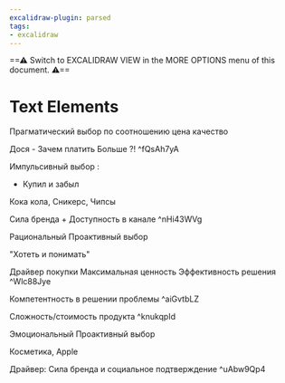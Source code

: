 ```yaml
---
excalidraw-plugin: parsed
tags:
- excalidraw
---
```


==⚠  Switch to EXCALIDRAW VIEW in the MORE OPTIONS menu of this document. ⚠==

# Text Elements

Прагматический выбор 
по соотношению 
цена качество

Дося - Зачем платить
Больше ?! ^fQsAh7yA

Импульсивный выбор :

* Купил и забыл

Кока кола, 
Сникерс, Чипсы

Сила бренда + 
Доступность в канале ^nHi43WVg

Рациональный 
Проактивный выбор

"Хотеть и понимать"

Драйвер покупки 
Максимальная ценность
Эффективность решения ^Wlc88Jye

Компетентность в решении проблемы ^aiGvtbLZ

Сложность/стоимость продукта  ^knukqpId

Эмоциональный
Проактивный выбор

Косметика,
Apple

Драйвер: Сила бренда 
и  социальное 
подтверждение ^uAbw9Qp4
